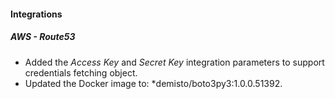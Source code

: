 
#### Integrations
##### AWS - Route53
- Added the *Access Key* and *Secret Key* integration parameters to support credentials fetching object.
- Updated the Docker image to: *demisto/boto3py3:1.0.0.51392.
